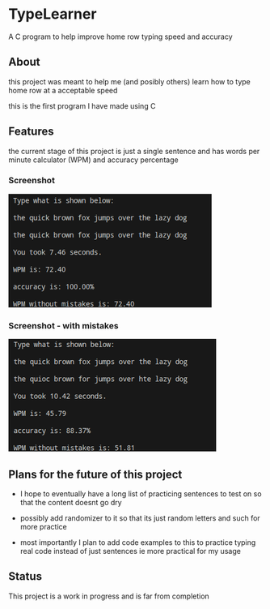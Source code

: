 # TypeLearner
A C program to help improve home row typing speed and accuracy

## About

this project was meant to help me (and posibly others) learn how to type home row at a acceptable speed

this is the first program I have made using C

## Features

the current stage of this project is just a single sentence and has words per minute calculator (WPM) and accuracy percentage

### Screenshot

![(image) example of what the code looks like](/previews/TypeLearner3.png)

### Screenshot - with mistakes

![(image) example of what the code looks like with mistakes](/previews/TypeLearner2wm.png)

## Plans for the future of this project

- I hope to eventually have a long list of practicing sentences to test on so that the content doesnt go dry

- possibly add randomizer to it so that its just random letters and such for more practice

- most importantly I plan to add code examples to this to practice typing real code instead of just sentences ie more practical for my usage

## Status

This project is a work in progress and is far from completion